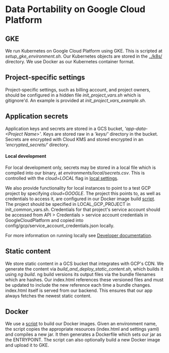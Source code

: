 # Data Portability on Google Cloud Platform

## GKE
We run Kubernetes on Google Cloud Platform using GKE. This is scripted
at _setup_gke_environment.sh_. Our Kubernetes objects are stored in the
[../k8s/](../k8s/README.md) directory. We use Docker as our Kubernetes
container format.

## Project-specific settings
Project-specific settings, such as billing account, and project owners,
should be configured in a hidden file _init_project_vars.sh_ which is
gitignore'd. An example is provided at _init_project_vars_example.sh_.

## Application secrets
Application keys and secrets are stored in a GCS bucket,
_'app-data-\<Project Name\>'_.
Keys are stored raw in a _'keys/'_ directory in the bucket. Secrets are
encrypted with Cloud KMS and stored encrypted in an
_'encrypted_secrets/'_ directory.

#### Local development
For local development only, secrets may be stored in a local file which
is compiled into our binary, at _environments/local/secrets.csv_. This
is controlled with the _cloud=LOCAL_ flag in
[local settings](../environments/local/settings/common.yaml).

We also provide functionality for local instances to point to a test GCP
project by specifying _cloud=GOOGLE_. The project this points to, as
well as credentials to access it, are configured in our Docker image
build [script](build_and_upload_docker_image.sh). The project should be
specified in LOCAL_GCP_PROJECT in init_common_vars.sh. Credentials
for that project's service account should be accessed from API >
Credentials > service account credentials in GoogleCloudPlatform and
copied into config/gcp/service_account_credentials.json locally.

For more information on running locally see
[Developer documentation](../../Documentation/Developer.md).

## Static content
We store static content in a GCS bucket that integrates with GCP's
CDN. We generate the content via _build_and_deploy_static_content.sh_,
which builds it using _ng build_. ng build versions its output files via
the bundle filenames which are hashes. Our index.html references these
versioned files and must be updated to include the new reference each
time a bundle changes. index.html itself is served from our backend.
This ensures that our app always fetches the newest static content.

## Docker
We use a [script](build_and_upload_docker_image.sh) to build our Docker
images. Given an environment name, the script copies the appropriate
resources (index.html and settings yaml) and compiles a new jar. It then
generates a Dockerfile which sets our jar as the ENTRYPOINT. The script
can also optionally build a new Docker image and upload it to GKE.